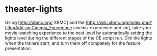 theater-lights
==============

Using [http://xbmc.org/ XBMC] and the [http://wiki.xbmc.org/index.php?title=Add-on:Cinema_Experience cinema-experience add-on], take your movie-watching experience to the next level by automatically setting the lights level during the different stages of the CE script run. Dim the lights when the trailers start, and turn them off completely for the feature presentation.
